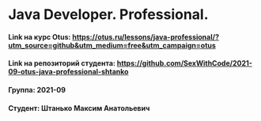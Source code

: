 # Java Developer. Professional.
#### Link на курс Otus: https://otus.ru/lessons/java-professional/?utm_source=github&utm_medium=free&utm_campaign=otus
#### Link на репозиторий студента: https://github.com/SexWithCode/2021-09-otus-java-professional-shtanko
#### Группа: 2021-09 
#### Студент: Штанько Максим Анатольевич